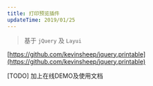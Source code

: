 ```yaml
---
title: 打印预览插件
updateTime: 2019/01/25
---
```


> 基于 `jQuery` 及 `Layui`

[https://github.com/kevinsheep/jquery.printable](https://github.com/kevinsheep/jquery.printable) 

[TODO] 加上在线DEMO及使用文档